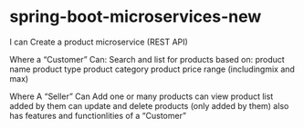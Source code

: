 # spring-boot-microservices-new

I can Create a product microservice (REST API)

Where a “Customer” Can:
Search and list for products based on:
product name
product type
product category
product price range (includingmix and max)

Where A “Seller” Can
Add one or many products
can view product list added by them
can update and delete products (only added by them)
also has features and functionlities of a “Customer”
